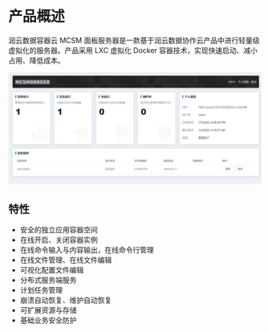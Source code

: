 # 产品概述

润云数据容器云 MCSM 面板服务器是一款基于润云数据协作云产品中进行轻量级虚拟化的服务器。产品采用 LXC 虚拟化 Docker 容器技术，实现快速启动、减小占用、降低成本。

![](./imgs/mcsm-overview.jpg)

## 特性

 - 安全的独立应用容器空间
 - 在线开启、关闭容器实例
 - 在线命令输入与内容输出，在线命令行管理
 - 在线文件管理、在线文件编辑
 - 可视化配置文件编辑
 - 分布式服务端服务
 - 计划任务管理
 - 崩溃自动恢复、维护自动恢复
 - 可扩展资源与存储
 - 基础业务安全防护